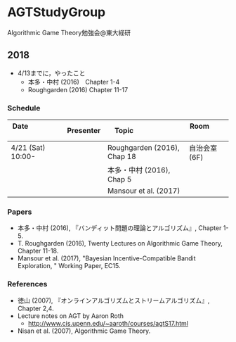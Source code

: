 # AGTStudyGroup
Algorithmic Game Theory勉強会@東大経研

## 2018
* 4/13までに，やったこと
  * 本多・中村 (2016)　Chapter 1-4
  * Roughgarden (2016) Chapter 11-17

### Schedule

| Date                    | Presenter | Topic                       | Room              |
| ----------------------- | --------- | --------------------------- | ----------------- |
| 4/21 (Sat) 10:00-       |           | Roughgarden (2016), Chap 18 | 自治会室 (6F)      |
|                         |           | 本多・中村 (2016), Chap 5     |                   |
|                         |           | Mansour et al. (2017)       |                   |



### Papers
* 本多・中村 (2016),
  『バンディット問題の理論とアルゴリズム』, Chapter 1-5.
* T. Roughgarden (2016), 
  Twenty Lectures on Algorithmic Game Theory, Chapter 11-18.
* Mansour et al. (2017), 
  "Bayesian Incentive-Compatible Bandit Exploration, "
  Working Paper, EC15.

  
### References
* 徳山 (2007), 
  『オンラインアルゴリズムとストリームアルゴリズム』, Chapter 2,4.
* Lecture notes on AGT by Aaron Roth
  - http://www.cis.upenn.edu/~aaroth/courses/agtS17.html
* Nisan et al. (2007), Algorithmic Game Theory.
